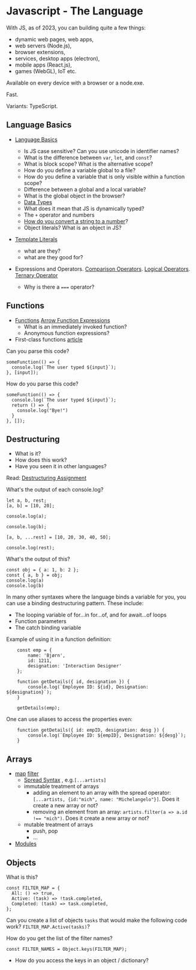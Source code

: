 # Javascript - The Language

With JS, as of 2023, you can building quite a few things: 
- dynamic web pages, web apps, 
- web servers (Node.js), 
- browser extensions, 
- services, desktop apps (electron), 
- mobile apps (React.js), 
- games (WebGL), IoT etc. 

Available on every device with a browser or a node.exe. 

Fast. 

Variants: TypeScript. 

## Language Basics
- [Language Basics](https://developer.mozilla.org/en-US/docs/Web/JavaScript/Guide/Grammar_and_types#basics)
	- Is JS case sensitive? Can you use unicode in identifier names?
	- What is the difference between `var`, `let`, and `const`?
	- What is block scope? What is the alternative scope?
	- How do you define a variable global to a file?
	- How do you define a variable that is only visible within a function scope? 
	- Difference between a global and a local variable?
	- What is the global object in the browser? 
	- [Data Types](https://developer.mozilla.org/en-US/docs/Web/JavaScript/Guide/Grammar_and_types#data_types)
	- What does it mean that JS is dynamically typed?
	- The `+` operator and numbers 
	- [How do you convert a string to a number](https://developer.mozilla.org/en-US/docs/Web/JavaScript/Guide/Grammar_and_types#converting_strings_to_numbers)?
	- Object literals? What is an object in JS?
- [Template Literals](https://developer.mozilla.org/en-US/docs/Web/JavaScript/Reference/Template_literals)
	- what are they?
	- what are they good for? 

- Expressions and Operators. [Comparison Operators](https://developer.mozilla.org/en-US/docs/Web/JavaScript/Guide/Expressions_and_operators#comparison_operators). [Logical Operators](https://developer.mozilla.org/en-US/docs/Web/JavaScript/Guide/Expressions_and_operators#logical_operators). [Ternary Operator](https://developer.mozilla.org/en-US/docs/Web/JavaScript/Guide/Expressions_and_operators#conditional_ternary_operator)
	- Why is there a `===` operator? 

## Functions

- [Functions](https://developer.mozilla.org/en-US/docs/Glossary/Function) [Arrow Function Expressions](https://developer.mozilla.org/en-US/docs/Web/JavaScript/Reference/Functions/Arrow_functions)
	- What is an immediately invoked function?
	- Anonymous function expressions?
- First-class functions [article](https://developer.mozilla.org/en-US/docs/Glossary/First-class_Function)


Can you parse this code?
```
someFunction(() => {
  console.log(`The user typed ${input}`);
}, [input]);
```

How do you parse this code?
```
someFunction(() => {
  console.log(`The user typed ${input}`);
  return () => {
    console.log("Bye!")
  }
}, []);
```





## Destructuring
- What is it? 
- How does this work?
- Have you seen it in other languages? 

Read: [Destructuring Assignment](https://developer.mozilla.org/en-US/docs/Web/JavaScript/Reference/Operators/Destructuring_assignment)

What's the output of each console.log?
```
let a, b, rest;
[a, b] = [10, 20];

console.log(a);

console.log(b);

[a, b, ...rest] = [10, 20, 30, 40, 50];

console.log(rest);
```

What's the output of this?
```
const obj = { a: 1, b: 2 };
const { a, b } = obj;
console.log(a)
console.log(b)
```

In many other syntaxes where the language binds a variable for you, you can use a binding destructuring pattern. These include:

- The looping variable of for...in for...of, and for await...of loops
- Function parameters
- The catch binding variable

Example of using it in a function definition: 

```
    const emp = {
        name: 'Bjørn',
        id: 1211,
        designation: 'Interaction Designer'
    };
 
    function getDetails({ id, designation }) {
        console.log(`Employee ID: ${id}, Designation: ${designation}`);
    }

    getDetails(emp);

```

One can use aliases to access the properties even:

```
    function getDetails({ id: empID, designation: desg }) {
        console.log(`Employee ID: ${empID}, Designation: ${desg}`);
    }

```

## Arrays



- [map](https://developer.mozilla.org/en-US/docs/Web/JavaScript/Reference/Global_Objects/Array/map) [filter](https://developer.mozilla.org/en-US/docs/Web/JavaScript/Reference/Global_Objects/Array/filter) 
	- [Spread Syntax](https://developer.mozilla.org/en-US/docs/Web/JavaScript/Reference/Operators/Spread_syntax) , e.g.`[...artists]`
	- immutable treatment of arrays
		- adding an element to an array with the spread operator: `[...artists, {id:"mich", name: "Michelangelo"}]`. Does it create a new array or not? 
		- removing an element from an array: `artists.filter(a => a.id !== "mich")`. Does it create a new array or not? 
	- mutable treatment of arrays
		- push, pop
		- ...
- [Modules](https://developer.mozilla.org/en-US/docs/Web/JavaScript/Guide/Modules) 


## Objects

What is this?

```
const FILTER_MAP = {
  All: () => true,
  Active: (task) => !task.completed,
  Completed: (task) => task.completed,
};
```

Can you create a list of objects `tasks` that would make the following code work? `FILTER_MAP.Active(tasks)`?

How do you get the list of the filter names?
```
const FILTER_NAMES = Object.keys(FILTER_MAP);
```



- How do you access the keys in an object / dictionary? 

